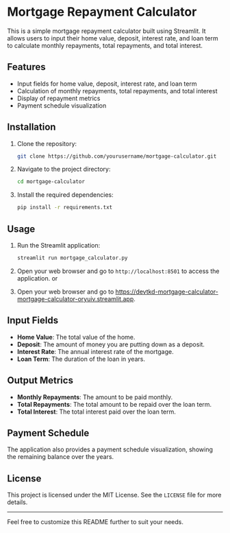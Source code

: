 # Mortgage Repayment Calculator

This is a simple mortgage repayment calculator built using Streamlit. It allows users to input their home value, deposit, interest rate, and loan term to calculate monthly repayments, total repayments, and total interest.

## Features

- Input fields for home value, deposit, interest rate, and loan term
- Calculation of monthly repayments, total repayments, and total interest
- Display of repayment metrics
- Payment schedule visualization

## Installation

1. Clone the repository:
    ```sh
    git clone https://github.com/yourusername/mortgage-calculator.git
    ```
2. Navigate to the project directory:
    ```sh
    cd mortgage-calculator
    ```
3. Install the required dependencies:
    ```sh
    pip install -r requirements.txt
    ```

## Usage

1. Run the Streamlit application:
    ```sh
    streamlit run mortgage_calculator.py
    ```
2. Open your web browser and go to `http://localhost:8501` to access the application. or

3. Open your web browser and go to https://devtkd-mortgage-calculator-mortgage-calculator-oryuiv.streamlit.app.
## Input Fields

- **Home Value**: The total value of the home.
- **Deposit**: The amount of money you are putting down as a deposit.
- **Interest Rate**: The annual interest rate of the mortgage.
- **Loan Term**: The duration of the loan in years.

## Output Metrics

- **Monthly Repayments**: The amount to be paid monthly.
- **Total Repayments**: The total amount to be repaid over the loan term.
- **Total Interest**: The total interest paid over the loan term.

## Payment Schedule

The application also provides a payment schedule visualization, showing the remaining balance over the years.

## License

This project is licensed under the MIT License. See the `LICENSE` file for more details.

---

Feel free to customize this README further to suit your needs.
